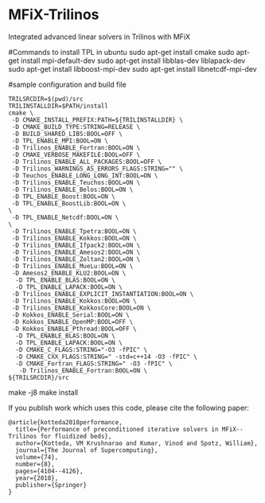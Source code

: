 # MFiX-Trilinos
Integrated advanced linear solvers in Trilinos with MFiX 

#Commands to install TPL in ubuntu 
sudo apt-get install cmake 
sudo apt-get install mpi-default-dev
sudo apt-get install libblas-dev liblapack-dev
sudo apt-get install libboost-mpi-dev
sudo apt-get install libnetcdf-mpi-dev


#sample configuration and build file 
```
TRILSRCDIR=$(pwd)/src
TRILINSTALLDIR=$PATH/install
cmake \
 -D CMAKE_INSTALL_PREFIX:PATH=${TRILINSTALLDIR} \
 -D CMAKE_BUILD_TYPE:STRING=RELEASE \
 -D BUILD_SHARED_LIBS:BOOL=OFF \
 -D TPL_ENABLE_MPI:BOOL=ON \
 -D Trilinos_ENABLE_Fortran:BOOL=ON \
 -D CMAKE_VERBOSE_MAKEFILE:BOOL=OFF \
 -D Trilinos_ENABLE_ALL_PACKAGES:BOOL=OFF \
 -D Trilinos_WARNINGS_AS_ERRORS_FLAGS:STRING="" \
 -D Teuchos_ENABLE_LONG_LONG_INT:BOOL=ON \
 -D Trilinos_ENABLE_Teuchos:BOOL=ON \
 -D Trilinos_ENABLE_Belos:BOOL=ON \
 -D TPL_ENABLE_Boost:BOOL=ON \
 -D TPL_ENABLE_BoostLib:BOOL=ON \
\
 -D TPL_ENABLE_Netcdf:BOOL=ON \
\
 -D Trilinos_ENABLE_Tpetra:BOOL=ON \
 -D Trilinos_ENABLE_Kokkos:BOOL=ON \
 -D Trilinos_ENABLE_Ifpack2:BOOL=ON \
 -D Trilinos_ENABLE_Amesos2:BOOL=ON \
 -D Trilinos_ENABLE_Zoltan2:BOOL=ON \
 -D Trilinos_ENABLE_MueLu:BOOL=ON \
 -D Amesos2_ENABLE_KLU2:BOOL=ON \
  -D TPL_ENABLE_BLAS:BOOL=ON \
  -D TPL_ENABLE_LAPACK:BOOL=ON \
 -D Trilinos_ENABLE_EXPLICIT_INSTANTIATION:BOOL=ON \
 -D Trilinos_ENABLE_Kokkos:BOOL=ON \
 -D Trilinos_ENABLE_KokkosCore:BOOL=ON \
 -D Kokkos_ENABLE_Serial:BOOL=ON \
 -D Kokkos_ENABLE_OpenMP:BOOL=OFF \
 -D Kokkos_ENABLE_Pthread:BOOL=OFF \
  -D TPL_ENABLE_BLAS:BOOL=ON \
  -D TPL_ENABLE_LAPACK:BOOL=ON \
  -D CMAKE_C_FLAGS:STRING="-O3 -fPIC" \
  -D CMAKE_CXX_FLAGS:STRING=" -std=c++14 -O3 -fPIC" \
  -D CMAKE_Fortran_FLAGS:STRING=" -O3 -fPIC" \
   -D Trilinos_ENABLE_Fortran:BOOL=ON \
${TRILSRCDIR}/src
```

make -j8
make install



If you publish work which uses this code, please cite the following paper:
```
@article{kotteda2018performance,
  title={Performance of preconditioned iterative solvers in MFiX--Trilinos for fluidized beds},
  author={Kotteda, VM Krushnarao and Kumar, Vinod and Spotz, William},
  journal={The Journal of Supercomputing},
  volume={74},
  number={8},
  pages={4104--4126},
  year={2018},
  publisher={Springer}
}
```

